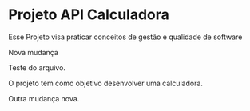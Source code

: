 # Projeto API Calculadora

Esse Projeto visa praticar conceitos de gestão e qualidade de software

Nova mudança

Teste do arquivo.

O projeto tem como objetivo desenvolver uma calculadora.

Outra mudança nova.

